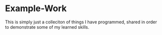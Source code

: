 # Example-Work

This is simply just a colleciton of things I have programmed, shared in order to demonstrate some of my learned skills.
